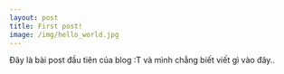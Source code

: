 ```yaml
---
layout: post
title: First post!
image: /img/hello_world.jpg
---
```


Đây là bài post đầu tiên của blog :T và mình chẳng biết viết gì vào đây..
